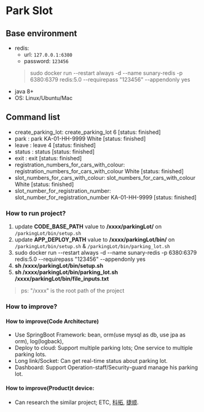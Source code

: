 # Park Slot

## Base environment

+ redis: 
    + url: `127.0.0.1:6380`  
    + password: `123456`
    > sudo docker run --restart always -d --name sunary-redis -p 6380:6379 redis:5.0 --requirepass "123456" --appendonly yes
+ java 8+
+ OS: Linux/Ubuntu/Mac


## Command list

+ create_parking_lot: create_parking_lot 6                                                                 [status: finished]
+ park : park KA-01-HH-9999 White                                                                          [status: finished]
+ leave : leave 4                                                                                          [status: finished]
+ status : status                                                                                          [status: finished]
+ exit : exit                                                                                              [status: finished]
+ registration_numbers_for_cars_with_colour: registration_numbers_for_cars_with_colour White               [status: finished]
+ slot_numbers_for_cars_with_colour: slot_numbers_for_cars_with_colour White                               [status: finished]
+ slot_number_for_registration_number: slot_number_for_registration_number KA-01-HH-9999                   [status: finished]

### How to run project?

1. update **CODE_BASE_PATH** value to **/xxxx/parkingLot/** on `/parkingLot/bin/setup.sh`
2. update **APP_DEPLOY_PATH** value to **/xxxx/parkingLot/bin/** on  `/parkingLot/bin/setup.sh` & `/parkingLot/bin/parking_lot.sh`
3. sudo docker run --restart always -d --name sunary-redis -p 6380:6379 redis:5.0 --requirepass "123456" --appendonly yes
4. **sh /xxxx/parkingLot/bin/setup.sh**
5. **sh /xxxx/parkingLot/bin/parking_lot.sh  /xxxx/parkingLot/bin/file_inputs.txt**
> ps: "/xxxx" is the root path of the project

### How to improve? 

#### How to improve(Code Architecture)
+ Use SpringBoot Framework:  bean, orm(use mysql as db, use jpa as orm), log(logback),
+ Deploy to cloud: Support multiple parking lots; One service to multiple parking lots.
+ Long link/Socket: Can get real-time
status about parking lot.
+ Dashboard: Support Operation-staff/Security-guard manage his parking lot.

#### How to improve(Product)t device:
+ Can research the similar project; ETC, [科拓](http://keytop.com.cn/), [捷顺](https://www.jieshun.cn/).
